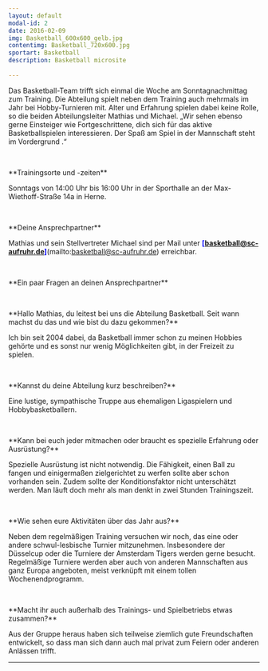 ```yaml
---
layout: default
modal-id: 2
date: 2016-02-09
img: Basketball_600x600_gelb.jpg
contentimg: Basketball_720x600.jpg
sportart: Basketball
description: Basketball microsite
             
---
```


  
  Das Basketball-Team trifft sich einmal die Woche am Sonntagnachmittag zum Training. Die Abteilung spielt neben dem Training auch mehrmals im Jahr bei Hobby-Turnieren mit. Alter und Erfahrung spielen dabei keine Rolle, so die beiden Abteilungsleiter Mathias und Michael. „Wir sehen ebenso gerne Einsteiger wie Fortgeschrittene, dich sich für das aktive Basketballspielen interessieren. Der Spaß am Spiel in der Mannschaft steht  im Vordergrund .“
  
<p>&nbsp;</p>
**Trainingsorte und -zeiten**

 Sonntags von 14:00 Uhr bis 16:00 Uhr in der Sporthalle an der Max-Wiethoff-Straße 14a in Herne.

<p>&nbsp;</p>
**Deine Ansprechpartner**

Mathias und sein Stellvertreter Michael sind per Mail unter <b> <font color="#0000FF"> [basketball@sc-aufruhr.de]</font></b>(mailto:basketball@sc-aufruhr.de)  erreichbar.

<p>&nbsp;</p>
 **Ein paar Fragen an deinen Ansprechpartner**

<p>&nbsp;</p>
**Hallo Mathias, du leitest bei uns die Abteilung Basketball. Seit wann machst du das und wie bist du dazu gekommen?**
  
  Ich bin seit 2004 dabei, da Basketball immer schon zu meinen Hobbies gehörte und es sonst nur wenig Möglichkeiten gibt, in der Freizeit zu spielen.
<p>&nbsp;</p>
**Kannst du deine Abteilung kurz beschreiben?**

Eine lustige, sympathische Truppe aus ehemaligen Ligaspielern und Hobbybasketballern.


<p>&nbsp;</p>
**Kann bei euch jeder mitmachen oder braucht es spezielle Erfahrung oder Ausrüstung?**
  
  Spezielle Ausrüstung ist nicht notwendig. Die Fähigkeit, einen Ball zu fangen und einigermaßen zielgerichtet zu werfen sollte aber schon vorhanden sein.
Zudem sollte der Konditionsfaktor nicht unterschätzt werden. Man läuft doch mehr als man denkt in zwei Stunden Trainingszeit.
<p>&nbsp;</p>
**Wie sehen eure Aktivitäten über das Jahr aus?**

Neben dem regelmäßigen Training versuchen wir noch, das eine oder andere schwul-lesbische Turnier mitzunehmen. Insbesondere der Düsselcup oder die Turniere der Amsterdam Tigers werden gerne besucht. Regelmäßige Turniere werden aber auch von anderen Mannschaften aus ganz Europa angeboten, meist verknüpft mit einem tollen Wochenendprogramm.

<p>&nbsp;</p>
**Macht ihr auch außerhalb des Trainings- und Spielbetriebs etwas zusammen?**

Aus der Gruppe heraus haben sich teilweise ziemlich gute Freundschaften entwickelt, so dass man sich dann auch mal privat zum Feiern oder anderen Anlässen trifft.


___
